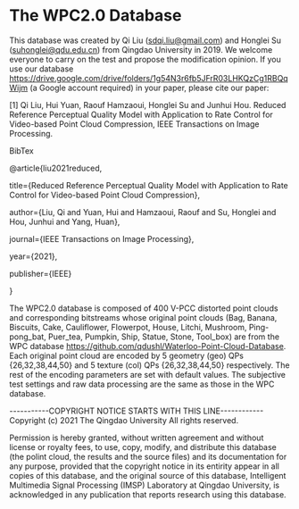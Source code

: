 # The WPC2.0 Database
This database was created by Qi Liu (sdqi.liu@gmail.com) and Honglei Su (suhonglei@qdu.edu.cn) from Qingdao University in 2019. We welcome everyone to carry on the test and propose the modification opinion. If you use our database https://drive.google.com/drive/folders/1g54N3r6fb5JFrR03LHKQzCg1RBQqWijm (a Google account required) in your paper, please cite our paper: 

[1] Qi Liu, Hui Yuan, Raouf Hamzaoui, Honglei Su and Junhui Hou. Reduced Reference Perceptual Quality Model with Application to Rate Control for Video-based Point Cloud Compression, IEEE Transactions on Image Processing.

BibTex

@article{liu2021reduced,

  title={Reduced Reference Perceptual Quality Model with Application to Rate Control for Video-based Point Cloud Compression},
  
  author={Liu, Qi and Yuan, Hui and Hamzaoui, Raouf and Su, Honglei and Hou, Junhui and Yang, Huan},
  
  journal={IEEE Transactions on Image Processing},
  
  year={2021},
  
  publisher={IEEE}
  
}

The WPC2.0 database is composed of 400 V-PCC distorted point clouds and corresponding bitstreams whose original point clouds (Bag, Banana, Biscuits, Cake, Cauliflower, Flowerpot, House, Litchi, Mushroom, Ping-pong_bat, Puer_tea, Pumpkin, Ship, Statue, Stone, Tool_box) are from the WPC database https://github.com/qdushl/Waterloo-Point-Cloud-Database. Each original point cloud are encoded by 5 geometry (geo) QPs {26,32,38,44,50} and 5 texture (col) QPs {26,32,38,44,50} respectively. The rest of the encoding parameters are set with default values. The subjective test settings and raw data processing are the same as those in the WPC database.
 
-----------COPYRIGHT NOTICE STARTS WITH THIS LINE------------ Copyright (c) 2021 The Qingdao University All rights reserved.

Permission is hereby granted, without written agreement and without license or royalty fees, to use, copy, modify, and distribute this database (the polint cloud, the results and the source files) and its documentation for any purpose, provided that the copyright notice in its entirity appear in all copies of this database, and the original source of this database, Intelligent Multimedia Signal Processing (IMSP) Laboratory at Qingdao University, is acknowledged in any publication that reports research using this database.
